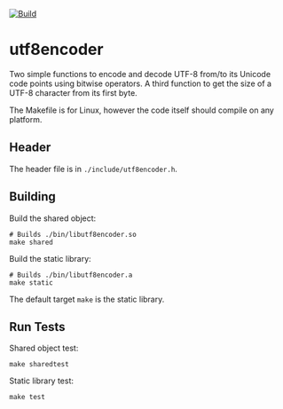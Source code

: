 [![Build](https://github.com/penguin-teal/utf8encoder/actions/workflows/Build.yml/badge.svg)](https://github.com/penguin-teal/utf8encoder/actions/workflows/Build.yml)

# utf8encoder
Two simple functions to encode and decode UTF-8 from/to its Unicode code
points using bitwise operators. A third function to get the size of a
UTF-8 character from its first byte.

The Makefile is for Linux, however the code itself should compile on any
platform.

## Header

The header file is in `./include/utf8encoder.h`.

## Building

Build the shared object:
```shell
# Builds ./bin/libutf8encoder.so
make shared
```

Build the static library:
```shell
# Builds ./bin/libutf8encoder.a
make static
```

The default target `make` is the static library.

## Run Tests

Shared object test:
```shell
make sharedtest
```

Static library test:
```shell
make test
```

